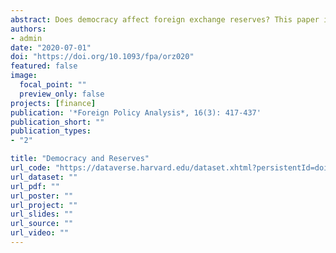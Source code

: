 ```yaml
---
abstract: Does democracy affect foreign exchange reserves? This paper identifies four possible explanations for the determinants of foreign exchange reserves. Using the relationship between public goods provision and political regime types as a conceptual centerpiece, it offers a theoretical framework in which these four arguments are pit against each other. The “insurance” and “social cost” arguments posit monotonously positive and negative relationships between democracy and reserves, respectively, each citing democratic governments’ propensity to provide public goods such as financial stability and public spending. The mercantilist and rentier state arguments together put forth a conditional hypothesis that autocracies serve particularistic interests of outwardly (inwardly) oriented elites more than democracies do through weak-currency/large-reserve (strong-currency/small-reserve) policies. Utilizing panel data covering 127 countries from 1975 to 2012, I find that more democratic regimes are associated with larger (smaller) volumes of reserves when the size of exporting sectors is considerably small (large).
authors:
- admin
date: "2020-07-01"
doi: "https://doi.org/10.1093/fpa/orz020"
featured: false
image:
  focal_point: ""
  preview_only: false
projects: [finance]
publication: '*Foreign Policy Analysis*, 16(3): 417-437'
publication_short: ""
publication_types:
- "2"

title: "Democracy and Reserves"
url_code: "https://dataverse.harvard.edu/dataset.xhtml?persistentId=doi:10.7910/DVN/UWVQRG"
url_dataset: ""
url_pdf: ""
url_poster: ""
url_project: ""
url_slides: ""
url_source: ""
url_video: ""
---
```

